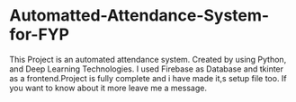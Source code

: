# Automatted-Attendance-System-for-FYP
This Project is an automated attendance system. Created by using Python, and Deep Learning Technologies. I used Firebase as Database and tkinter as a frontend.Project is fully complete and i have made it,s setup file  too. If you want to know about it more leave me a message.
